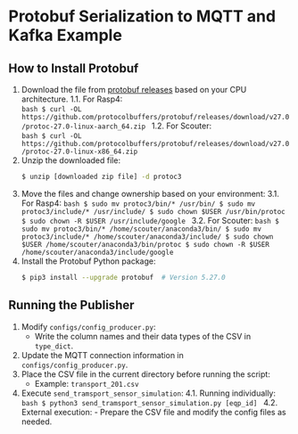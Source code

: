 # Protobuf Serialization to MQTT and Kafka Example

## How to Install Protobuf

1. Download the file from [protobuf releases](https://github.com/protocolbuffers/protobuf/releases) based on your CPU architecture.
    1.1. For Rasp4:  
        ```bash
        $ curl -OL https://github.com/protocolbuffers/protobuf/releases/download/v27.0/protoc-27.0-linux-aarch_64.zip
        ```
    1.2. For Scouter:  
        ```bash
        $ curl -OL https://github.com/protocolbuffers/protobuf/releases/download/v27.0/protoc-27.0-linux-x86_64.zip
        ```
2. Unzip the downloaded file:
    ```bash
    $ unzip [downloaded zip file] -d protoc3
    ```
3. Move the files and change ownership based on your environment:
    3.1. For Rasp4:
        ```bash
        $ sudo mv protoc3/bin/* /usr/bin/
        $ sudo mv protoc3/include/* /usr/include/
        $ sudo chown $USER /usr/bin/protoc
        $ sudo chown -R $USER /usr/include/google
        ```
    3.2. For Scouter:
        ```bash
        $ sudo mv protoc3/bin/* /home/scouter/anaconda3/bin/
        $ sudo mv protoc3/include/* /home/scouter/anaconda3/include/
        $ sudo chown $USER /home/scouter/anaconda3/bin/protoc
        $ sudo chown -R $USER /home/scouter/anaconda3/include/google
        ```
4. Install the Protobuf Python package:
    ```bash
    $ pip3 install --upgrade protobuf  # Version 5.27.0
    ```

## Running the Publisher

1. Modify `configs/config_producer.py`:
    - Write the column names and their data types of the CSV in `type_dict`.
2. Update the MQTT connection information in `configs/config_producer.py`.
3. Place the CSV file in the current directory before running the script:
    - Example: `transport_201.csv`
4. Execute `send_tramsport_sensor_simulation`:
    4.1. Running individually:
        ```bash
        $ python3 send_tramsport_sensor_simulation.py [eqp_id]
        ```
    4.2. External execution:
        - Prepare the CSV file and modify the config files as needed.
